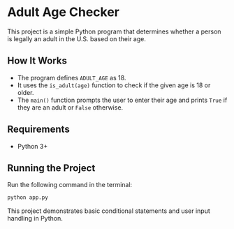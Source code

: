 # Adult Age Checker

This project is a simple Python program that determines whether a person is legally an adult in the U.S. based on their age.

## How It Works

- The program defines `ADULT_AGE` as 18.
- It uses the `is_adult(age)` function to check if the given age is 18 or older.
- The `main()` function prompts the user to enter their age and prints `True` if they are an adult or `False` otherwise.

## Requirements
- Python 3+

## Running the Project
Run the following command in the terminal:
```sh
python app.py
```

This project demonstrates basic conditional statements and user input handling in Python.

